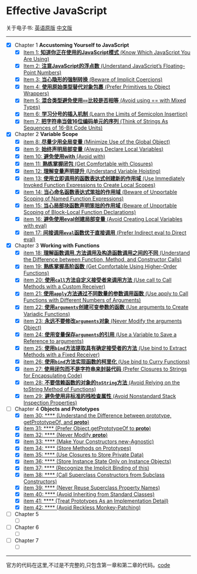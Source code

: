 # Effective JavaScript

关于电子书: [英语原版][1] [中文版][2]

------
+ [x] Chapter 1 **Accustoming Yourself to JavaScript**
    - [x] [Item 1: **知道你正在使用的JavaScript模式** (Know Which JavaScript You Are Using)](chapter-1/know-which-javascript-you-are-using.md) 
    - [x] [Item 2: **注意JavaScript的浮点数** (Understand JavaScript’s Floating-Point Numbers)](chapter-1/understand-javascript’s-floating-point-numbers.md) 
    - [x] [Item 3: **当心隐形的强制转换** (Beware of Implicit Coercions)](chapter-1/beware-of-implicit-coercions.md) 
    - [x] [Item 4: **使用原始类型替代对象包裹** (Prefer Primitives to Object Wrappers)](chapter-1/prefer-primitives-to-object-wrappers.md) 
    - [x] [Item 5: **混合类型避免使用`==`比较是否相等** (Avoid using == with Mixed Types)](chapter-1/avoid-using-not-strict-equality-with-mixed-types.md) 
    - [x] [Item 6: **学习分号的插入机制** (Learn the Limits of Semicolon Insertion)](chapter-1/learn-the-limits-of-semicolon-insertion.md) 
    - [x] [Item 7: **把字符串当做16位编码单元的序列** (Think of Strings As Sequences of 16-Bit Code Units)](chapter-1/think-of-strings-as-sequences-of-16-bit-code-units.md) 
+ [x] Chapter 2 **Variable Scope**
    - [x] [item 8: **尽量少用全局变量** (Minimize Use of the Global Object)](chapter-2/minimize-use-of-the-global-object.md)    
    - [x] [item 9: **始终声明局部变量** (Always Declare Local Variables)](chapter-2/always-declare-local-variables.md)    
    - [x] [item 10: **避免使用with** (Avoid with)](chapter-2/avoid-with.md)    
    - [x] [item 11: **熟练掌握闭包** (Get Comfortable with Closures)](chapter-2/get-comfortable-with-closures.md)    
    - [x] [item 12: **理解变量声明提升** (Understand Variable Hoisting)](chapter-2/understand-variable-hoisting.md)    
    - [x] [item 13: **使用立即调用的函数表达式创建新的作用域** (Use Immediately Invoked Function Expressions to Create Local Scopes)](chapter-2/use-immediately-invoked-function-expressions-to-create-local-scopes.md)    
    - [x] [item 14: **当心命名函数表达式笨拙的作用域** (Beware of Unportable Scoping of Named Function Expressions)](chapter-2/beware-of-unportable-scoping-of-named-function-expressions.md)    
    - [x] [item 15: **当心局部块函数声明笨拙的作用域** (Beware of Unportable Scoping of Block-Local Function Declarations)](chapter-2/beware-of-unportable-scoping-of-block-local-function-declarations.md)    
    - [x] [item 16: **避免使用eval创建局部变量** (Avoid Creating Local Variables with eval)](chapter-2/avoid-creating-local-variables-with-eval.md)    
    - [x] [item 17: **间接调用`eval`函数优于直接调用** (Prefer Indirect eval to Direct eval)](chapter-2/prefer-indirect-eval-to-direct-eval.md)    
+ [x] Chapter 3 **Working with Functions**
    - [x] [item 18: **理解函数调用,方法调用及构造函数调用之间的不同** (Understand the Difference between Function, Method, and Constructor Calls)](chapter-3/understand-the-difference-between-function-method-and-constructor-calls.md) 
    - [x] [item 19: **熟练掌握高阶函数** (Get Comfortable Using Higher-Order Functions)](chapter-3/get-comfortable-using-higher-order-functions.md) 
    - [x] [item 20: **使用`call`方法自定义接受者来调用方法** (Use call to Call Methods with a Custom Receiver)](chapter-3/use-call-to-call-methods-with-a-custom-receiver.md) 
    - [x] [item 21: **使用`apply`方法通过不同数量的参数调用函数** (Use apply to Call Functions with Different Numbers of Arguments)](chapter-3/use-apply-to-call-functions-with-different-numbers-of-arguments.md) 
    - [x] [item 22: **使用`arguments`创建可变参数的函数** (Use arguments to Create Variadic Functions)](chapter-3/use-arguments-to-create-variadic-functions.md) 
    - [x] [item 23: **永远不要修改`arguments`对象** (Never Modify the arguments Object)](chapter-3/never-modify-the-arguments-object.md) 
    - [x] [item 24: **使用变量保存`arguments`的引用** (Use a Variable to Save a Reference to arguments)](chapter-3/use-a-variable-to-save-a-reference-to-arguments.md) 
    - [x] [item 25: **使用`bind`方法提取具有确定接受者的方法** (Use bind to Extract Methods with a Fixed Receiver)](chapter-3/use-bind-to-extract-methods-with-a-fixed-receiver.md) 
    - [x] [item 26: **使用`bind`方法实现函数的柯里化** (Use bind to Curry Functions)](chapter-3/use-bind-to-curry-functions.md) 
    - [x] [item 27: **使用闭包而不是字符串来封装代码** (Prefer Closures to Strings for Encapsulating Code)](chapter-3/prefer-closures-to-strings-for-encapsulating-code.md) 
    - [x] [item 28: **不要信赖函数的对象的`toString`方法** (Avoid Relying on the toString Method of Functions)](chapter-3/avoid-relying-on-the-toString-method-of-functions.md) 
    - [x] [item 29: **避免使用非标准的栈检查属性** (Avoid Nonstandard Stack Inspection Properties)](chapter-3/avoid-nonstandard-stack-inspection-properties.md) 
+ [ ] Chapter 4 **Objects and Prototypes**
    - [x] [item 30: **** (Understand the Difference between prototype, getPrototypeOf, and __proto__)](chapter-4/understand-the-difference-between-prototype-getPrototypeOf-and-__proto__.md)    
    - [x] [item 31: **** (Prefer Object.getPrototypeOf to __proto__)](chapter-4/prefer-object.getPrototypeOf-to-__proto__.md)    
    - [x] [item 32: **** (Never Modify __proto__)](chapter-4/never-modify-__proto__.md)    
    - [x] [item 33: **** (Make Your Constructors new-Agnostic)](chapter-4/make-your-constructors-new-agnostic.md)    
    - [x] [item 34: **** (Store Methods on Prototypes)](chapter-4/store-methods-on-prototypes.md)    
    - [x] [item 35: **** (Use Closures to Store Private Data)](chapter-4/use-closures-to-store-private-data.md)    
    - [x] [item 36: **** (Store Instance State Only on Instance Objects)](chapter-4/store-instance-state-only-on-instance-objects.md)    
    - [x] [item 37: **** (Recognize the Implicit Binding of this)](chapter-4/recognize-the-implicit-binding-of-this.md)    
    - [x] [item 38: **** (Call Superclass Constructors from Subclass Constructors)](chapter-4/call-superclass-constructors-from-subclass-constructors.md)    
    - [x] [item 39: **** (Never Reuse Superclass Property Names)](chapter-4/never-reuse-superclass-property-names.md)    
    - [x] [item 40: **** (Avoid Inheriting from Standard Classes)](chapter-4/avoid-inheriting-from-standard-classes.md)    
    - [x] [item 41: **** (Treat Prototypes As an Implementation Detail)](chapter-4/treat-prototypes-as-an-implementation-detail.md)    
    - [x] [item 42: **** (Avoid Reckless Monkey-Patching)](chapter-4/avoid-reckless-monkey-patching.md)    
+ [ ] Chapter 5
    - [ ] []()
+ [ ] Chapter 6
    - [ ] []()    
+ [ ] Chapter 7
    - [ ] []() 
       
------
官方的代码在这里,不过是不完整的,只包含第一章和第二章的代码。[code](https://github.com/effectivejs/code)



[1]:http://o8qt8c0nf.bkt.clouddn.com/%5BEffective%20JavaScript%2068%20Specific%20Ways%20to%20Harness%20the%20Power%20of%20JavaScript%20%28Effective%20Software%20Development%20Series%29%20by%20David%20Herman%20-%202013%5D.pdf
[2]:http://o8qt8c0nf.bkt.clouddn.com/Effective%20JavaScript%EF%BC%9A%E7%BC%96%E5%86%99%E9%AB%98%E8%B4%A8%E9%87%8FJavaScript%E4%BB%A3%E7%A0%81%E7%9A%8468%E4%B8%AA%E6%9C%89%E6%95%88%E6%96%B9%E6%B3%95%EF%BC%88%E5%B8%A6%E4%B9%A6%E7%AD%BE%E4%B8%AD%E6%96%87%E6%89%AB%E6%8F%8F%E7%89%88%EF%BC%89.pdf
    
    
    
    
    
    
    
    
    
    
    